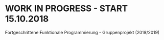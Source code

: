 # WORK IN PROGRESS - START 15.10.2018
Fortgeschrittene Funktionale Programmierung - Gruppenprojekt (2018/2019)
